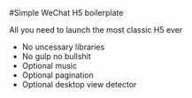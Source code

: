 #Simple WeChat H5 boilerplate

All you need to launch the most classic H5 ever

- No uncessary libraries
- No gulp no bullshit
- Optional music
- Optional pagination
- Optional desktop view detector